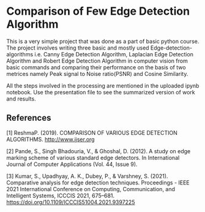 # Comparison of Few Edge Detection Algorithm

This is a very simple project that was done as a part of basic python course. The project involves writing three basic and mostly used Edge-detection-algorithms i.e. Canny Edge Detection Algorithm, Laplacian Edge Detection Algorithm and Robert Edge Detection Algorithm in computer vision from basic commands and comparing their performance on the basis of two metrices namely Peak signal to Noise ratio(PSNR) and Cosine Similarity.

All the steps involved in the processing are mentioned in the uploaded ipynb notebook. Use the presentation file to see the summarized version of work and results.


## References
[1] ReshmaP. (2019). COMPARISON OF VARIOUS EDGE DETECTION ALGORITHMS. http://www.ijser.org

[2] Pande, S., Singh Bhadouria, V., & Ghoshal, D. (2012). A study on edge marking scheme of various standard edge detectors. In International Journal of Computer Applications (Vol. 44, Issue 9).

[3] Kumar, S., Upadhyay, A. K., Dubey, P., & Varshney, S. (2021). Comparative analysis for edge detection techniques. Proceedings - IEEE 2021 International Conference on Computing, Communication, and Intelligent Systems, ICCCIS 2021, 675–681.    https://doi.org/10.1109/ICCCIS51004.2021.9397225

